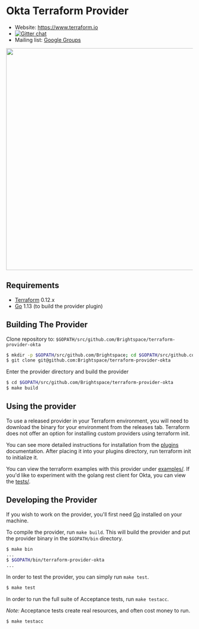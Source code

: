 Okta Terraform Provider
==================

- Website: https://www.terraform.io
- [![Gitter chat](https://badges.gitter.im/hashicorp-terraform/Lobby.png)](https://gitter.im/hashicorp-terraform/Lobby)
- Mailing list: [Google Groups](http://groups.google.com/group/terraform-tool)

<img src="https://cdn.rawgit.com/hashicorp/terraform-website/master/content/source/assets/images/logo-hashicorp.svg" width="600px">

Requirements
------------

-	[Terraform](https://www.terraform.io/downloads.html) 0.12.x
-	[Go](https://golang.org/doc/install) 1.13 (to build the provider plugin)

Building The Provider
---------------------

Clone repository to: `$GOPATH/src/github.com/Brightspace/terraform-provider-okta`

```sh
$ mkdir -p $GOPATH/src/github.com/Brightspace; cd $GOPATH/src/github.com/Brightspace
$ git clone git@github.com:Brightspace/terraform-provider-okta
```

Enter the provider directory and build the provider

```sh
$ cd $GOPATH/src/github.com/Brightspace/terraform-provider-okta
$ make build
```

Using the provider
----------------------
To use a released provider in your Terraform environment, you will need to download the binary for your environment from the releases tab. Terraform does not offer an option for installing custom providers using terraform init.

You can see more detailed instructions for installation from the [plugins](https://www.terraform.io/docs/plugins/basics.html#installing-a-plugin) documentation. After placing it into your plugins directory, run terraform init to initialize it.

You can view the terraform examples with this provider under [examples/](examples/). If you'd like to experiment with the golang rest client for Okta, you can view the [tests/](tests/).

Developing the Provider
---------------------------

If you wish to work on the provider, you'll first need [Go](http://www.golang.org) installed on your machine.

To compile the provider, run `make build`. This will build the provider and put the provider binary in the `$GOPATH/bin` directory.

```sh
$ make bin
...
$ $GOPATH/bin/terraform-provider-okta
...
```

In order to test the provider, you can simply run `make test`.

```sh
$ make test
```

In order to run the full suite of Acceptance tests, run `make testacc`.

*Note:* Acceptance tests create real resources, and often cost money to run.

```sh
$ make testacc
```
